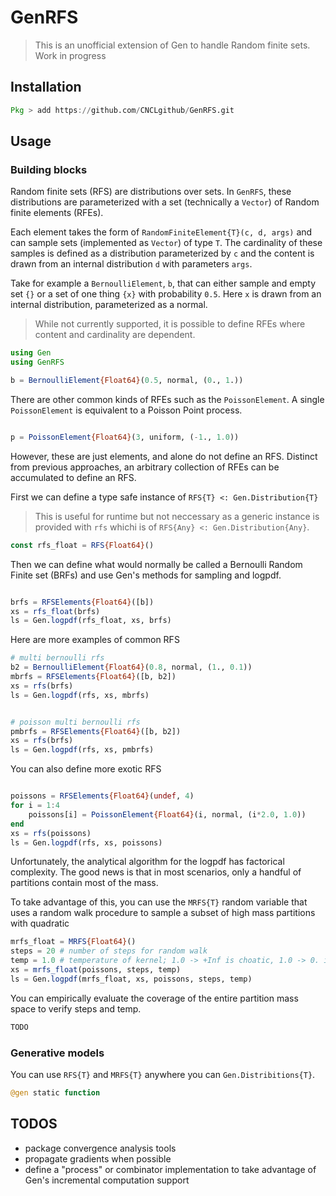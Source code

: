 # GenRFS

> This is an unofficial extension of Gen to handle Random finite sets. Work in progress


## Installation 

``` julia
Pkg > add https://github.com/CNCLgithub/GenRFS.git
```


## Usage


### Building blocks

Random finite sets (RFS) are distributions over sets. 
In `GenRFS`, these distributions are parameterized with a set (technically a `Vector`) of Random finite elements (RFEs).

Each element takes the form of `RandomFiniteElement{T}(c, d, args)` and can sample sets (implemented as `Vector`) of type `T`.
The cardinality of these samples is defined as a distribution parameterized by `c` and the content is drawn from an internal distribution `d` with parameters `args`.

Take for example a `BernoulliElement`, `b`, that can either sample and empty set `{}` or a set of one thing `{x}` with probability `0.5`. 
Here `x` is drawn from an internal distribution, parameterized as a normal.

> While not currently supported, it is possible to define RFEs where content and cardinality are dependent. 

``` julia
using Gen
using GenRFS

b = BernoulliElement{Float64}(0.5, normal, (0., 1.))
```


There are other common kinds of RFEs such as the `PoissonElement`.
A single `PoissonElement` is equivalent to a Poisson Point process. 
``` julia

p = PoissonElement{Float64}(3, uniform, (-1., 1.0))
```


However, these are just elements, and alone do not define an RFS.
Distinct from previous approaches, an arbitrary collection of RFEs can be accumulated to define an RFS.

First we can define a type safe instance of `RFS{T} <: Gen.Distribution{T}`
> This is useful for runtime but not neccessary as a generic instance is provided with `rfs` whichi is of `RFS{Any} <: Gen.Distribution{Any}`.

``` julia
const rfs_float = RFS{Float64}()
```


Then we can define what would normally be called a Bernoulli Random Finite set (BRFs) and use Gen's methods for sampling and logpdf.
``` julia

brfs = RFSElements{Float64}([b])
xs = rfs_float(brfs)
ls = Gen.logpdf(rfs_float, xs, brfs)
```


Here are more examples of common RFS
``` julia
# multi bernoulli rfs
b2 = BernoulliElement{Float64}(0.8, normal, (1., 0.1))
mbrfs = RFSElements{Float64}([b, b2])
xs = rfs(brfs)
ls = Gen.logpdf(rfs, xs, mbrfs)


# poisson multi bernoulli rfs
pmbrfs = RFSElements{Float64}([b, b2])
xs = rfs(brfs)
ls = Gen.logpdf(rfs, xs, pmbrfs)
```

You can also define more exotic RFS
``` julia

poissons = RFSElements{Float64}(undef, 4)
for i = 1:4
    poissons[i] = PoissonElement{Float64}(i, normal, (i*2.0, 1.0))
end
xs = rfs(poissons)
ls = Gen.logpdf(rfs, xs, poissons)
```

Unfortunately, the analytical algorithm for the logpdf has factorical complexity.
The good news is that in most scenarios, only a handful of partitions contain most of the mass.

To take advantage of this, you can use the `MRFS{T}` random variable that uses a random walk procedure to sample a subset of high mass partitions with quadratic 


``` julia
mrfs_float = MRFS{Float64}()
steps = 20 # number of steps for random walk
temp = 1.0 # temperature of kernel; 1.0 -> +Inf is choatic, 1.0 -> 0. is greedy
xs = mrfs_float(poissons, steps, temp)
ls = Gen.logpdf(mrfs_float, xs, poissons, steps, temp)
```

You can empirically evaluate the coverage of the entire partition mass space to verify steps and temp. 

``` julia
TODO
```


### Generative models

You can use `RFS{T}` and `MRFS{T}` anywhere you can  `Gen.Distribitions{T}`.

``` julia
@gen static function 
```

## TODOS

- package convergence analysis tools
- propagate gradients when possible
- define a "process" or combinator implementation to take advantage of Gen's incremental computation support

